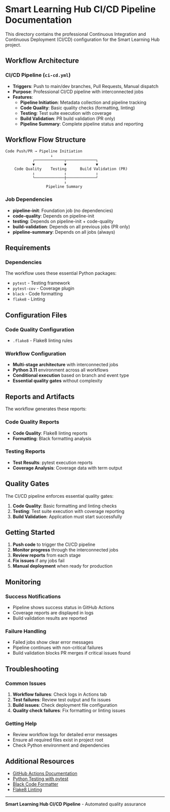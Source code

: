 # Smart Learning Hub CI/CD Pipeline Documentation

This directory contains the professional Continuous Integration and Continuous Deployment (CI/CD) configuration for the Smart Learning Hub project.

## Workflow Architecture

### **CI/CD Pipeline** (`ci-cd.yml`)
- **Triggers**: Push to main/dev branches, Pull Requests, Manual dispatch
- **Purpose**: Professional CI/CD pipeline with interconnected jobs
- **Features**:
  - **Pipeline Initiation**: Metadata collection and pipeline tracking
  - **Code Quality**: Basic quality checks (formatting, linting)
  - **Testing**: Test suite execution with coverage
  - **Build Validation**: PR build validation (PR only)
  - **Pipeline Summary**: Complete pipeline status and reporting

## Workflow Flow Structure

```
Code Push/PR → Pipeline Initiation
                    ↓
            ┌─────────────┬─────────────┐
            ▼             ▼             ▼
    Code Quality    Testing      Build Validation (PR)
            ↓             ↓             ↓
            └─────────────┼─────────────┘
                          ↓
                  Pipeline Summary
```

### **Job Dependencies**
- **pipeline-init**: Foundation job (no dependencies)
- **code-quality**: Depends on pipeline-init
- **testing**: Depends on pipeline-init + code-quality
- **build-validation**: Depends on all previous jobs (PR only)
- **pipeline-summary**: Depends on all jobs (always)

## Requirements

### Dependencies
The workflow uses these essential Python packages:
- `pytest` - Testing framework
- `pytest-cov` - Coverage plugin
- `black` - Code formatting
- `flake8` - Linting

## Configuration Files

### Code Quality Configuration
- `.flake8` - Flake8 linting rules

### Workflow Configuration
- **Multi-stage architecture** with interconnected jobs
- **Python 3.11** environment across all workflows
- **Conditional execution** based on branch and event type
- **Essential quality gates** without complexity

## Reports and Artifacts

The workflow generates these reports:

### Code Quality Reports
- **Code Quality**: Flake8 linting reports
- **Formatting**: Black formatting analysis

### Testing Reports
- **Test Results**: pytest execution reports
- **Coverage Analysis**: Coverage data with term output


## Quality Gates

The CI/CD pipeline enforces essential quality gates:

1. **Code Quality**: Basic formatting and linting checks
2. **Testing**: Test suite execution with coverage reporting
3. **Build Validation**: Application must start successfully

## Getting Started

1. **Push code** to trigger the CI/CD pipeline
2. **Monitor progress** through the interconnected jobs
3. **Review reports** from each stage
4. **Fix issues** if any jobs fail
5. **Manual deployment** when ready for production

## Monitoring

### Success Notifications
- Pipeline shows success status in GitHub Actions
- Coverage reports are displayed in logs
- Build validation results are reported

### Failure Handling
- Failed jobs show clear error messages
- Pipeline continues with non-critical failures
- Build validation blocks PR merges if critical issues found

## Troubleshooting

### Common Issues

1. **Workflow failures**: Check logs in Actions tab
2. **Test failures**: Review test output and fix issues
3. **Build issues**: Check deployment file configuration
4. **Quality check failures**: Fix formatting or linting issues

### Getting Help

- Review workflow logs for detailed error messages
- Ensure all required files exist in project root
- Check Python environment and dependencies

## Additional Resources

- [GitHub Actions Documentation](https://docs.github.com/en/actions)
- [Python Testing with pytest](https://docs.pytest.org/)
- [Black Code Formatter](https://black.readthedocs.io/)
- [Flake8 Linting](https://flake8.pycqa.org/)

---

**Smart Learning Hub CI/CD Pipeline** - Automated quality assurance
